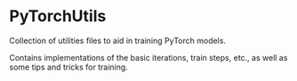 # PyTorchUtils

Collection of utilities files to aid in training PyTorch models.

Contains implementations of the basic iterations, train steps, etc., as well as some tips and tricks for training.
